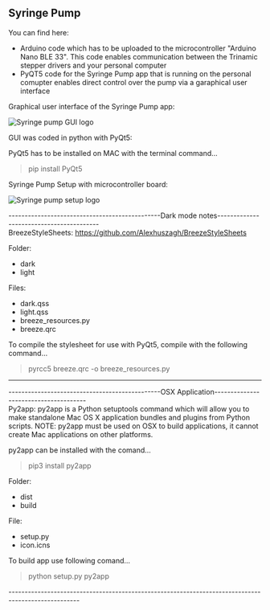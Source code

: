 ## Syringe Pump

You can find here:
- Arduino code which has to be uploaded to the microcontroller "Arduino Nano BLE 33". This code enables communication between the Trinamic stepper drivers and your personal computer
- PyQT5 code for the Syringe Pump app that is running on the personal comupter enables direct control over the pump via a garaphical user interface

Graphical user interface of the Syringe Pump app:

![Syringe pump GUI logo](https://raw.githubusercontent.com/BastianWagner/Syringe_Pump/master/Syringe_pump_GUI_1.png)


GUI was coded in python with PyQt5:

PyQt5 has to be installed on MAC with the terminal command...
> pip install PyQt5


Syringe Pump Setup with microcontroller board:

![Syringe pump setup logo](https://raw.githubusercontent.com/BastianWagner/Syringe_Pump/master/Syringe_pump.png)


-----------------------------------------------Dark mode notes----------------------------------------- <br>
BreezeStyleSheets:
https://github.com/Alexhuszagh/BreezeStyleSheets

Folder:
- dark 
- light

Files:
- dark.qss
- light.qss
- breeze_resources.py
- breeze.qrc

To compile the stylesheet for use with PyQt5, compile with the following command...
> pyrcc5 breeze.qrc -o breeze_resources.py <br>

----------------------------------------------------------------------------------------------------




-----------------------------------------------OSX Application-------------------------------------- <br> 
Py2app:
py2app is a Python setuptools command which will allow you to make standalone Mac OS X application bundles and plugins from Python scripts.
NOTE: py2app must be used on OSX to build applications, it cannot create Mac applications on other platforms.

py2app can be installed with the comand...
> pip3 install py2app

Folder:
- dist
- build

File:
- setup.py
- icon.icns

To build app use following comand...
> python setup.py py2app


---------------------------------------------------------------------------------------------------- <br> 


